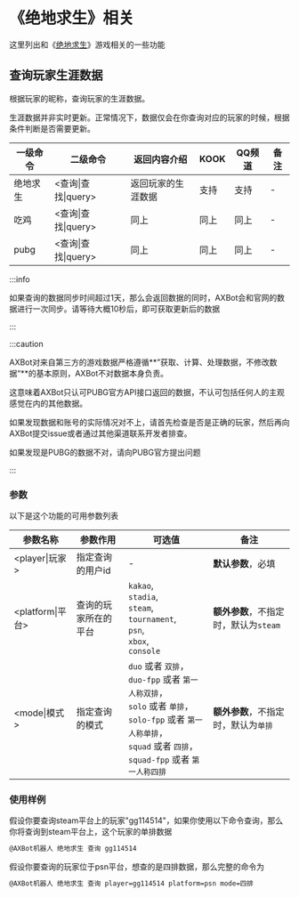 # 《绝地求生》相关

这里列出和《[绝地求生](https://pubg.com/zh-cn)》游戏相关的一些功能

## 查询玩家生涯数据

根据玩家的昵称，查询玩家的生涯数据。

生涯数据并非实时更新。正常情况下，数据仅会在你查询对应的玩家的时候，根据条件判断是否需要更新。

| 一级命令 | 二级命令            | 返回内容介绍    | KOOK | QQ频道 | 备注 |
|------|-----------------|-----------|------|------|----|
| 绝地求生 | <查询\|查找\|query> | 返回玩家的生涯数据 | 支持   | 支持   | -  |
| 吃鸡   | <查询\|查找\|query> | 同上        | 同上   | 同上   | -  |
| pubg | <查询\|查找\|query> | 同上        | 同上   | 同上   | -  |

:::info

如果查询的数据同步时间超过1天，那么会返回数据的同时，AXBot会和官网的数据进行一次同步。请等待大概10秒后，即可获取更新后的数据

:::



:::caution

AXBot对来自第三方的游戏数据严格遵循**”获取、计算、处理数据，不修改数据“**的基本原则，AXBot不对数据本身负责。

这意味着AXBot只认可PUBG官方API接口返回的数据，不认可包括任何人的主观感觉在内的其他数据。

如果发现数据和账号的实际情况对不上，请首先检查是否是正确的玩家，然后再向AXBot提交issue或者通过其他渠道联系开发者排查。

如果发现是PUBG的数据不对，请向PUBG官方提出问题

:::

### 参数

以下是这个功能的可用参数列表

| 参数名称         | 参数作用             | 可选值                                                       | 备注                                  |
| ---------------- | -------------------- | ------------------------------------------------------------ | ------------------------------------- |
| <player\|玩家>   | 指定查询的用户id     | -                                                            | **默认参数**，必填                    |
| <platform\|平台> | 查询的玩家所在的平台 | `kakao`,<br />`stadia`,<br/>`steam`,<br/>`tournament`,<br/>`psn`,<br/>`xbox`,<br/>`console` | **额外参数**，不指定时，默认为`steam` |
| <mode\|模式>     | 指定查询的模式       | `duo` 或者 `双排`，<br />`duo-fpp` 或者 `第一人称双排`，<br />`solo` 或者 `单排`，<br />`solo-fpp` 或者 `第一人称单排`，<br />`squad` 或者 `四排`，<br />`squad-fpp` 或者 `第一人称四排` | **额外参数**，不指定时，默认为`单排`  |

### 使用样例

假设你要查询steam平台上的玩家"gg114514"，如果你使用以下命令查询，那么你将查询到steam平台上，这个玩家的单排数据
```bash
@AXBot机器人 绝地求生 查询 gg114514
```

假设你要查询的玩家位于psn平台，想查的是四排数据，那么完整的命令为

```bash
@AXBot机器人 绝地求生 查询 player=gg114514 platform=psn mode=四排
```

